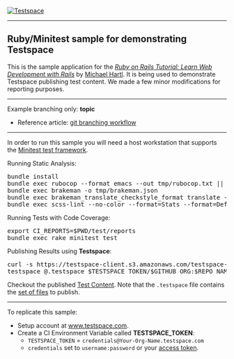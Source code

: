 [![Testspace](http://www.testspace.com/img/Testspace.png)](http://www.testspace.com)

***

## Ruby/Minitest sample for demonstrating Testspace 

This is the sample application for the [*Ruby on Rails Tutorial: Learn Web Development with Rails*](http://www.railstutorial.org/) by [Michael Hartl](http://www.michaelhartl.com/). It is being used to demonstrate Testspace  publishing test content. 
We made a few minor modifications for reporting purposes. 

***

Example branching only: **topic**

* Reference article: [git branching workflow](https://git-scm.com/book/en/v1/Git-Branching-Branching-Workflows)

***
In order to run this sample you will need a host workstation that supports the [Minitest test framework](http://docs.seattlerb.org/minitest/). 


Running Static Analysis: 

<pre>
bundle install
bundle exec rubocop --format emacs --out tmp/rubocop.txt || true
bundle exec brakeman -o tmp/brakeman.json
bundle exec brakeman_translate_checkstyle_format translate --file="tmp/brakeman.json" > tmp/brakeman_checkstyle.xml
bundle exec scss-lint --no-color --format=Stats --format=Default --out=tmp/scss-lint.txt  app/assets/stylesheets/ || true
</pre> 

Running Tests with Code Coverage: 

<pre>
export CI_REPORTS=$PWD/test/reports
bundle exec rake minitest test
</pre> 

Publishing Results using **Testspace**: 

<pre>
curl -s https://testspace-client.s3.amazonaws.com/testspace-linux.tgz | sudo tar -zxvf- -C /usr/local/bin
testspace @.testspace $TESTSPACE_TOKEN/$GITHUB_ORG:$REPO_NAME/$BRANCH_NAME#Build_Number
</pre> 

Checkout the published [Test Content](https://samples.testspace.com/projects/testspace-samples:ruby.minitest). Note that the `.testspace` file contains the [set of files](http://help.testspace.com/how-to:publish-content#publishing-via-content-list-file) to publish. 

***

To replicate this sample: 
  - Setup account at www.testspace.com.
  - Create a CI Environment Variable called **TESTSPACE_TOKEN**:
    -  `TESTSPACE_TOKEN` = `credentials@Your-Org-Name.testspace.com`
    - `credentials` set to `username:password` or your [access token](http://help.testspace.com/reference:client-reference#login-credentials).
